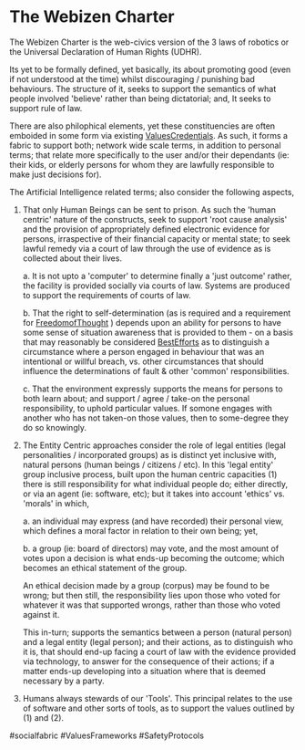 # The Webizen Charter

The Webizen Charter is the web-civics version of the 3 laws of robotics or the Universal Declaration of Human Rights (UDHR).

Its yet to be formally defined, yet basically, its about promoting good (even if not understood at the time) whilst discouraging / punishing bad behaviours.  The structure of it, seeks to support the semantics of what people involved 'believe' rather than being dictatorial; and, It seeks to support rule of law.  

There are also philophical elements, yet these constituencies are often emboided in some form via existing [ValuesCredentials](ValuesCredentials.md). As such, it forms a fabric to support both; network wide scale terms, in addition to personal terms; that relate more specifically to the user and/or their dependants (ie: their kids, or elderly persons for whom they are lawfully responsible to make just decisions for).

The Artificial Intelligence related terms; also consider the following aspects,

1. That only Human Beings can be sent to prison.  As such the 'human centric' nature of the constructs, seek to support 'root cause analysis' and the provision of appropriately defined electronic evidence for persons, irraspective of their financial capacity or mental state; to seek lawful remedy via a court of law through the use of evidence as is collected about their lives.

	a. It is not upto a 'computer' to determine finally a 'just outcome' rather, the facility is provided socially via courts of law.  Systems are produced to support the requirements of courts of law.
	
	b. That the right to self-determination (as is required and a requirement for [FreedomofThought](FreedomofThought.md) ) depends upon an ability for persons to have some sense of situation awareness that is provided to them - on a basis that may reasonably be considered [BestEfforts](BestEfforts.md) as to distinguish a circumstance where a person engaged in behaviour that was an intentional or willful breach, vs. other circumstances that should influence the determinations of fault & other 'common' responsibilities.
	
	c. That the environment expressly supports the means for persons to both learn about; and support / agree / take-on the personal responsibility, to uphold particular values.  If somone engages with another who has not taken-on those values, then to some-degree they do so knowingly. 
	
2. The Entity Centric approaches consider the role of legal entities (legal personalities / incorporated groups) as is distinct yet inclusive with, natural persons (human beings / citizens / etc).  In this 'legal entity' group inclusive process, built upon the human centric capacities (1) there is still responsibility for what individual people do; either directly, or via an agent (ie: software, etc); but it takes into account 'ethics' vs. 'morals' in which, 
   
   a. an individual may express (and have recorded) their personal view, which defines a moral factor in relation to their own being; yet,
	
	b. a group (ie: board of directors) may vote, and the most amount of votes upon a decision is what ends-up becoming the outcome; which becomes an ethical statement of the group.
	
	An ethical decision made by a group (corpus) may be found to be wrong; but then still, the responsibility lies upon those who voted for whatever it was that supported wrongs, rather than those who voted against it. 

	This in-turn; supports the semantics between a person (natural person) and a legal entity (legal person); and their actions, as to distinguish who it is, that should end-up facing a court of law with the evidence provided via technology, to answer for the consequence of their actions; if a matter ends-up developing into a situation where that is deemed necessary by a party.

3. Humans always stewards of our 'Tools'. 
   This principal relates to the use of software and other sorts of tools, as to support the values outlined by (1) and (2).  

#socialfabric #ValuesFrameworks #SafetyProtocols